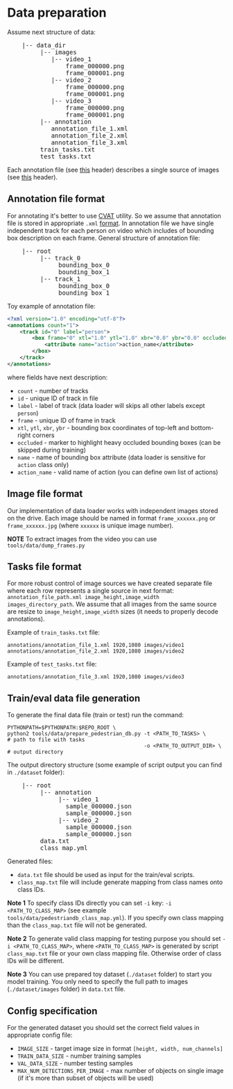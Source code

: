# Data preparation

Assume next structure of data:
<pre>
    |-- data_dir
         |-- images
            |-- video_1
                frame_000000.png
                frame_000001.png
            |-- video_2
                frame_000000.png
                frame_000001.png
            |-- video_3
                frame_000000.png
                frame_000001.png
         |-- annotation
            annotation_file_1.xml
            annotation_file_2.xml
            annotation_file_3.xml
         train_tasks.txt
         test_tasks.txt
</pre>
Each annotation file (see [this](#annotation-file-format) header) describes a single source of images (see [this](#image-file-format) header).

## Annotation file format
For annotating it's better to use [CVAT](https://github.com/opencv/cvat) utility. So we assume that annotation file is stored in appropriate `.xml` [format](https://github.com/opencv/cvat/blob/develop/cvat/apps/documentation/xml_format.md). In annotation file we have single independent track for each person on video which includes of bounding box description on each frame. General structure of annotation file:
<pre>
    |-- root
         |-- track_0
              bounding_box_0
              bounding_box_1
         |-- track_1
              bounding_box_0
              bounding_box_1
</pre>

Toy example of annotation file:
```xml
<?xml version="1.0" encoding="utf-8"?>
<annotations count="1">
    <track id="0" label="person">
        <box frame="0" xtl="1.0" ytl="1.0" xbr="0.0" ybr="0.0" occluded="0">
            <attribute name="action">action_name</attribute>
        </box>
    </track>
</annotations>
```
where fields have next description:
 - `count` - number of tracks
 - `id` - unique ID of track in file
 - `label` - label of track (data loader will skips all other labels except `person`)
 - `frame` - unique ID of frame in track
 - `xtl`, `ytl`, `xbr`, `ybr` - bounding box coordinates of top-left and bottom-right corners
 - `occluded` - marker to highlight heavy occluded bounding boxes (can be skipped during training)
 - `name` - name of bounding box attribute (data loader is sensitive for `action` class only)
 - `action_name` - valid name of action (you can define own list of actions)

## Image file format
Our implementation of data loader works with independent images stored on the drive. Each image should be named in format `frame_xxxxxx.png` or `frame_xxxxxx.jpg` (where `xxxxxx` is unique image number).

**NOTE** To extract images from the video you can use `tools/data/dump_frames.py`

## Tasks file format
For more robust control of image sources we have created separate file where each row represents a single source in next format: `annotation_file_path.xml image_height,image_width images_directory_path`. We assume that all images from the same source are resize to `image_height,image_width` sizes (it needs to properly decode annotations).

Example of `train_tasks.txt` file:
```
annotations/annotation_file_1.xml 1920,1080 images/video1
annotations/annotation_file_2.xml 1920,1080 images/video2
```

Example of `test_tasks.txt` file:
```
annotations/annotation_file_3.xml 1920,1080 images/video3
```

## Train/eval data file generation
To generate the final data file (train or test) run the command:
```Shell
PYTHONPATH=$PYTHONPATH:$REPO_ROOT \
python2 tools/data/prepare_pedestrian_db.py -t <PATH_TO_TASKS> \      # path to file with tasks
                                            -o <PATH_TO_OUTPUT_DIR> \ # output directory
```

The output directory structure (some example of script output you can find in `./dataset` folder):
<pre>
    |-- root
         |-- annotation
              |-- video_1
                sample_000000.json
                sample_000000.json
              |-- video_2
                sample_000000.json
                sample_000000.json
         data.txt
         class_map.yml
</pre>

Generated files:
 - `data.txt` file should be used as input for the train/eval scripts.
 - `class_map.txt` file will include generate mapping from class names onto class IDs.

**Note 1** To specify class IDs directly you can set `-i` key: `-i <PATH_TO_CLASS_MAP>` (see example `tools/data/pedestriandb_class_map.yml`). If you specify own class mapping than the `class_map.txt` file will not be generated.

**Note 2** To generate valid class mapping for testing purpose you should set `-i <PATH_TO_CLASS_MAP>`, where `<PATH_TO_CLASS_MAP>` is generated by script `class_map.txt` file or your own class mapping file. Otherwise order of class IDs will be different.

**Note 3** You can use prepared toy dataset (`./dataset` folder) to start you model training. You only need to specify the full path to images (`./dataset/images` folder) in `data.txt` file.

## Config specification
For the generated dataset you should set the correct field values in appropriate config file:
 - `IMAGE_SIZE` - target image size in format `[height, width, num_channels]`
 - `TRAIN_DATA_SIZE` - number training samples
 - `VAL_DATA_SIZE` - number testing samples
 - `MAX_NUM_DETECTIONS_PER_IMAGE` - max number of objects on single image (if it's more than subset of objects will be used)
